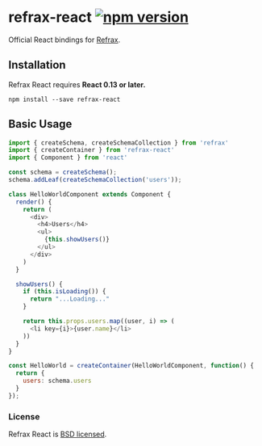 # refrax-react  [![npm version](https://badge.fury.io/js/refrax-react.svg)](http://badge.fury.io/js/refrax-react)
Official React bindings for [Refrax](https://github.com/netarc/refrax).

## Installation

Refrax React requires **React 0.13 or later.**

```
npm install --save refrax-react
```

## Basic Usage

```js
import { createSchema, createSchemaCollection } from 'refrax'
import { createContainer } from 'refrax-react'
import { Component } from 'react'

const schema = createSchema();
schema.addLeaf(createSchemaCollection('users'));

class HelloWorldComponent extends Component {
  render() {
    return (
      <div>
        <h4>Users</h4>
        <ul>
          {this.showUsers()}
        </ul>
      </div>
    )
  }

  showUsers() {
    if (this.isLoading()) {
      return "...Loading..."
    }

    return this.props.users.map((user, i) => (
      <li key={i}>{user.name}</li>
    ))
  }
}

const HelloWorld = createContainer(HelloWorldComponent, function() {
  return {
    users: schema.users
  }
});

```

### License

Refrax React is [BSD licensed](./LICENSE).
